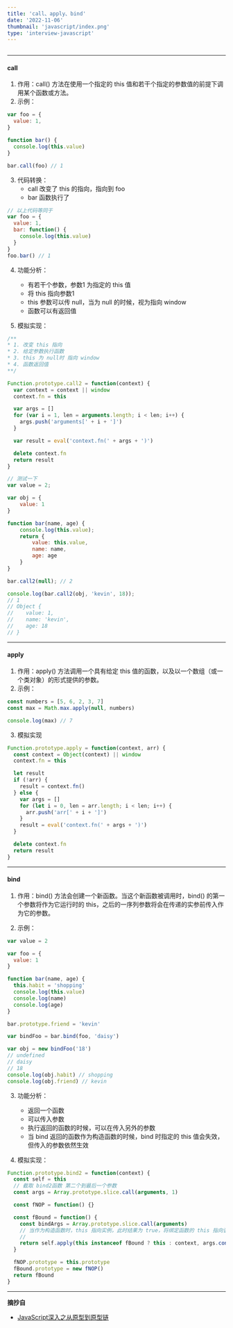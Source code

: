 ```yaml
---
title: 'call、apply、bind'
date: '2022-11-06'
thumbnail: 'javascript/index.png'
type: 'interview-javascript'
---
```

```toc
```
---
#### call

1. 作用：call() 方法在使用一个指定的 this 值和若干个指定的参数值的前提下调用某个函数或方法。
2. 示例：

```js
var foo = {
  value: 1,
}

function bar() {
  console.log(this.value)
}

bar.call(foo) // 1
```

3. 代码转换：
    - call 改变了 this 的指向，指向到 foo
    - bar 函数执行了

```js
// 以上代码等同于
var foo = {
  value: 1,
  bar: function() {
    console.log(this.value)
  }
}
foo.bar() // 1
```

4. 功能分析：
    - 有若干个参数，参数1 为指定的 this 值
    - 将 this 指向参数1
    - this 参数可以传 null，当为 null 的时候，视为指向 window
    - 函数可以有返回值
 
5. 模拟实现：

```js
/**
* 1. 改变 this 指向
* 2. 给定参数执行函数
* 3. this 为 null时 指向 window
* 4. 函数返回值
**/

Function.prototype.call2 = function(context) {
  var context = context || window
  context.fn = this

  var args = []
  for (var i = 1, len = arguments.length; i < len; i++) {
    args.push('arguments[' + i + ']')
  }

  var result = eval('context.fn(' + args + ')')

  delete context.fn
  return result
}

// 测试一下
var value = 2;

var obj = {
    value: 1
}

function bar(name, age) {
    console.log(this.value);
    return {
        value: this.value,
        name: name,
        age: age
    }
}

bar.call2(null); // 2

console.log(bar.call2(obj, 'kevin', 18));
// 1
// Object {
//    value: 1,
//    name: 'kevin',
//    age: 18
// }
```

---

#### apply

1. 作用：apply() 方法调用一个具有给定 this 值的函数，以及以一个数组（或一个类对象）的形式提供的参数。
2. 示例：

```js
const numbers = [5, 6, 2, 3, 7]
const max = Math.max.apply(null, numbers)

console.log(max) // 7
```
3. 模拟实现

```js
Function.prototype.apply = function(context, arr) {
  const context = Object(context) || window
  context.fn = this

  let result
  if (!arr) {
    result = context.fn()
  } else {
    var args = []
    for (let i = 0, len = arr.length; i < len; i++) {
      arr.push('arr[' + i + ']')
    }
    result = eval('context.fn(' + args + ')')
  }

  delete context.fn
  return result
}
```

---

#### bind
1. 作用：bind() 方法会创建一个新函数。当这个新函数被调用时，bind() 的第一个参数将作为它运行时的 this，之后的一序列参数将会在传递的实参前传入作为它的参数。

2. 示例：

```js
var value = 2

var foo = {
  value: 1
}

function bar(name, age) {
  this.habit = 'shopping'
  console.log(this.value)
  console.log(name)
  console.log(age)
}

bar.prototype.friend = 'kevin'

var bindFoo = bar.bind(foo, 'daisy')

var obj = new bindFoo('18')
// undefined
// daisy
// 18
console.log(obj.habit) // shopping
console.log(obj.friend) // kevin
```

3. 功能分析：
    - 返回一个函数
    - 可以传入参数
    - 执行返回的函数的时候，可以在传入另外的参数
    - 当 bind 返回的函数作为构造函数的时候，bind 时指定的 this 值会失效，但传入的参数依然生效

4. 模拟实现：

```js
Function.prototype.bind2 = function(context) {
  const self = this
  // 截取 bind2函数 第二个到最后一个参数
  const args = Array.prototype.slice.call(arguments, 1)

  const fNOP = function() {}

  const fBound = function() {
    const bindArgs = Array.prototype.slice.call(arguments)
    // 当作为构造函数时，this 指向实例，此时结果为 true，将绑定函数的 this 指向该实例，可以让实例获得来自绑定函数的值
    // 
    return self.apply(this instanceof fBound ? this : context, args.concat(bindArgs))
  }

  fNOP.prototype = this.prototype
  fBound.prototype = new fNOP()
  return fBound
}
```

---

**摘抄自**
- [JavaScript深入之从原型到原型链](https://github.com/mqyqingfeng/Blog/issues/2)
